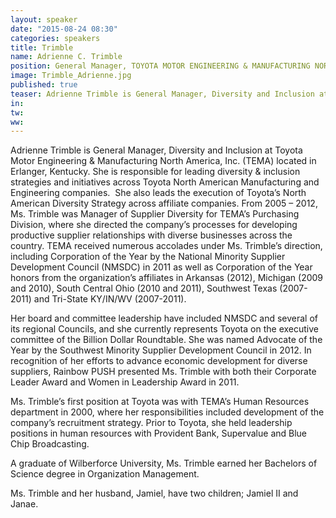 ```yaml
---
layout: speaker
date: "2015-08-24 08:30"
categories: speakers
title: Trimble
name: Adrienne C. Trimble
position: General Manager, TOYOTA MOTOR ENGINEERING & MANUFACTURING NORTH AMERICA, INC. (TEMA) 
image: Trimble_Adrienne.jpg
published: true
teaser: Adrienne Trimble is General Manager, Diversity and Inclusion at Toyota Motor Engineering & Manufacturing North America, Inc. (TEMA) located in Erlanger, Kentucky.
in:
tw:
ww: 
---
```

Adrienne Trimble is General Manager, Diversity and Inclusion at Toyota Motor Engineering & Manufacturing North America, Inc. (TEMA) located in Erlanger, Kentucky. She is responsible for leading diversity & inclusion strategies and initiatives across Toyota North American Manufacturing and Engineering companies.  She also leads the execution of Toyota’s North American Diversity Strategy across affiliate companies.
From 2005 – 2012, Ms. Trimble was Manager of Supplier Diversity for TEMA’s Purchasing Division, where she directed the company’s processes for developing productive supplier relationships with diverse businesses across the country. TEMA received numerous accolades under Ms. Trimble’s direction, including Corporation of the Year by the National Minority Supplier Development Council (NMSDC) in 2011 as well as Corporation of the Year honors from the organization’s affiliates in Arkansas (2012), Michigan (2009 and 2010), South Central Ohio (2010 and 2011), Southwest Texas (2007-2011) and Tri-State KY/IN/WV (2007-2011).

Her board and committee leadership have included NMSDC and several of its regional Councils, and she currently represents Toyota on the executive committee of the Billion Dollar Roundtable. She was named Advocate of the Year by the Southwest Minority Supplier Development Council in 2012. In recognition of her efforts to advance economic development for diverse suppliers, Rainbow PUSH presented Ms. Trimble with both their Corporate Leader Award and Women in Leadership Award in 2011.

Ms. Trimble’s first position at Toyota was with TEMA’s Human Resources department in 2000, where her responsibilities included development of the company’s recruitment strategy. Prior to Toyota, she held leadership positions in human resources with Provident Bank, Supervalue and Blue Chip Broadcasting. 

A graduate of Wilberforce University, Ms. Trimble earned her Bachelors of Science degree in 
Organization Management. 

Ms. Trimble and her husband, Jamiel, have two children; Jamiel II and Janae.